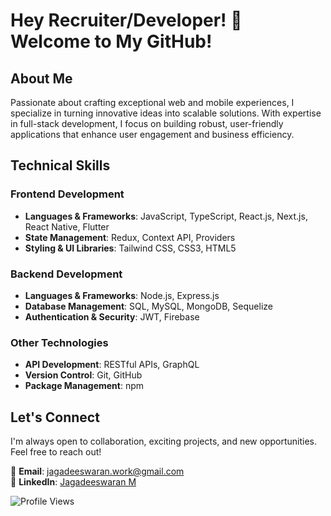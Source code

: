 # Hey Recruiter/Developer! 👋 Welcome to My GitHub!  

## About Me  
Passionate about crafting exceptional web and mobile experiences, I specialize in turning innovative ideas into scalable solutions. With expertise in full-stack development, I focus on building robust, user-friendly applications that enhance user engagement and business efficiency.  

## Technical Skills  

### Frontend Development  
- **Languages & Frameworks**: JavaScript, TypeScript, React.js, Next.js, React Native, Flutter  
- **State Management**: Redux, Context API, Providers
- **Styling & UI Libraries**: Tailwind CSS, CSS3, HTML5  

### Backend Development  
- **Languages & Frameworks**: Node.js, Express.js  
- **Database Management**: SQL, MySQL, MongoDB, Sequelize  
- **Authentication & Security**: JWT, Firebase  

### Other Technologies  
- **API Development**: RESTful APIs, GraphQL  
- **Version Control**: Git, GitHub  
- **Package Management**: npm  

## Let's Connect  
I'm always open to collaboration, exciting projects, and new opportunities. Feel free to reach out!  

📧 **Email**: jagadeeswaran.work@gmail.com  
💼 **LinkedIn**: [Jagadeeswaran M](https://www.linkedin.com/in/jagadeeswaran-m-59a269287/)  

![Profile Views](https://komarev.com/ghpvc/?username=Jagadeeswaran27)  
